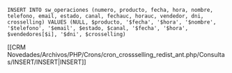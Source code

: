 `INSERT INTO sw_operaciones (numero, producto, fecha, hora, nombre, telefono, email, estado, canal, fechauc, horauc, vendedor, dni, crosselling) VALUES (NULL, $producto, '$fecha', '$hora', '$nombre', '$telefono', '$email', $estado, $canal, '$fecha', '$hora', $vendedores[$i], '$dni', $crosselling)`

[[CRM Novedades/Archivos/PHP/Crons/cron_crossselling_redist_ant.php/Consultas/INSERT/INSERT|INSERT]]